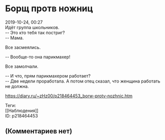Борщ протв ножниц
=================

  
2019-10-24, 00:27  
 Идёт группа школьников.   
 -- Это кто тебя так постриг?   
 -- Мама.   
   
 Все засмеялись.   
   
 -- Вообще-то она парикмахер!   
   
 Все замолчали.   
   
 -- И что, прям парикмахером работает?   
 -- Две недели проработала. А потом отец сказал, что женщина работать не должна.   
  
<https://diary.ru/~zHz00/p218464453_borw-protv-nozhnic.htm>  
  
Теги:  
[[Наблюдения]]  
ID: p218464453  


(Комментариев нет)
------------------